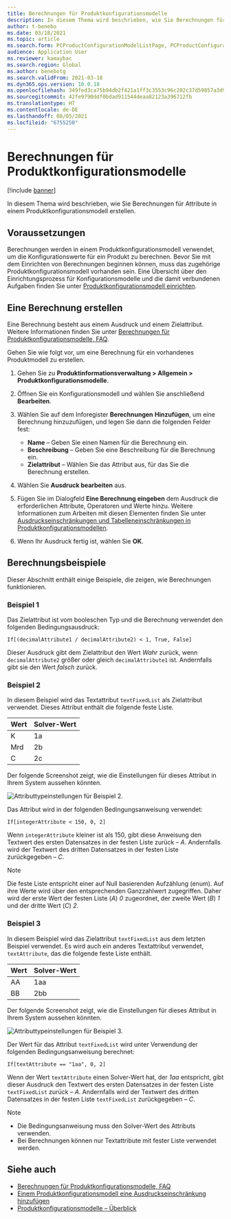 ```yaml
---
title: Berechnungen für Produktkonfigurationsmodelle
description: In diesem Thema wird beschrieben, wie Sie Berechnungen für Attribute in einem Produktkonfigurationsmodell erstellen
author: t-benebo
ms.date: 03/18/2021
ms.topic: article
ms.search.form: PCProductConfigurationModelListPage, PCProductConfigurationModelDetails
audience: Application User
ms.reviewer: kamaybac
ms.search.region: Global
ms.author: benebotg
ms.search.validFrom: 2021-03-18
ms.dyn365.ops.version: 10.0.18
ms.openlocfilehash: 349fed3ca75b94db2f421a1ff3c3553c96c202c37d59857a3d973f3de8f995ad
ms.sourcegitcommit: 42fe9790ddf0bdad911544deaa82123a396712fb
ms.translationtype: HT
ms.contentlocale: de-DE
ms.lasthandoff: 08/05/2021
ms.locfileid: "6755250"
---
```

# <a name="product-configuration-model-calculations"></a>Berechnungen für Produktkonfigurationsmodelle

[!include [banner](../includes/banner.md)]

In diesem Thema wird beschrieben, wie Sie Berechnungen für Attribute in einem Produktkonfigurationsmodell erstellen.

## <a name="prerequisites"></a>Voraussetzungen

Berechnungen werden in einem Produktkonfigurationsmodell verwendet, um die Konfigurationswerte für ein Produkt zu berechnen. Bevor Sie mit dem Einrichten von Berechnungen beginnen können, muss das zugehörige Produktkonfigurationsmodell vorhanden sein. Eine Übersicht über den Einrichtungsprozess für Konfigurationsmodelle und die damit verbundenen Aufgaben finden Sie unter [Produktkonfigurationsmodell einrichten](set-up-maintain-product-configuration-model.md).

## <a name="create-a-calculation"></a>Eine Berechnung erstellen

Eine Berechnung besteht aus einem Ausdruck und einem Zielattribut. Weitere Informationen finden Sie unter [Berechnungen für Produktkonfigurationsmodelle, FAQ](calculate-product-configuration-models.md).

Gehen Sie wie folgt vor, um eine Berechnung für ein vorhandenes Produktmodell zu erstellen.

1. Gehen Sie zu **Produktinformationsverwaltung \> Allgemein \> Produktkonfigurationsmodelle**.
1. Öffnen Sie ein Konfigurationsmodell und wählen Sie anschließend **Bearbeiten**.
1. Wählen Sie auf dem Inforegister **Berechnungen** **Hinzufügen**, um eine Berechnung hinzuzufügen, und legen Sie dann die folgenden Felder fest:

    - **Name** – Geben Sie einen Namen für die Berechnung ein.
    - **Beschreibung** – Geben Sie eine Beschreibung für die Berechnung ein.
    - **Zielattribut** – Wählen Sie das Attribut aus, für das Sie die Berechnung erstellen.

1. Wählen Sie **Ausdruck bearbeiten** aus.
1. Fügen Sie im Dialogfeld **Eine Berechnung eingeben** dem Ausdruck die erforderlichen Attribute, Operatoren und Werte hinzu. Weitere Informationen zum Arbeiten mit diesen Elementen finden Sie unter [Ausdruckseinschränkungen und Tabelleneinschränkungen in Produktkonfigurationsmodellen](expression-constraints-table-constraints-product-configuration-models.md).
1. Wenn Ihr Ausdruck fertig ist, wählen Sie **OK**.

## <a name="calculation-examples"></a>Berechnungsbeispiele

Dieser Abschnitt enthält einige Beispiele, die zeigen, wie Berechnungen funktionieren.

### <a name="example-1"></a>Beispiel 1

Das Zielattribut ist vom booleschen Typ und die Berechnung verwendet den folgenden Bedingungsausdruck:

`If[(decimalAttribute1 / decimalAttribute2) < 1, True, False]`

Dieser Ausdruck gibt dem Zielattribut den Wert *Wahr* zurück, wenn `decimalAttribute2` größer oder gleich `decimalAttribute1` ist. Andernfalls gibt sie den Wert *falsch* zurück.

### <a name="example-2"></a>Beispiel 2

In diesem Beispiel wird das Textattribut `textFixedList` als Zielattribut verwendet. Dieses Attribut enthält die folgende feste Liste.

| Wert | Solver-Wert |
|---|---|
| K | 1a |
| Mrd | 2b |
| C | 2c |

Der folgende Screenshot zeigt, wie die Einstellungen für dieses Attribut in Ihrem System aussehen könnten.

![Attributtypeinstellungen für Beispiel 2.](media/model-calculations-example2.png "Attributtypeinstellungen für Beispiel 2")

Das Attribut wird in der folgenden Bedingungsanweisung verwendet:

`If[integerAttribute < 150, 0, 2]`

Wenn `integerAttribute` kleiner ist als 150, gibt diese Anweisung den Textwert des ersten Datensatzes in der festen Liste zurück – *A*. Andernfalls wird der Textwert des dritten Datensatzes in der festen Liste zurückgegeben – *C*.

> [!NOTE]
> Die feste Liste entspricht einer auf Null basierenden Aufzählung (enum). Auf ihre Werte wird über den entsprechenden Ganzzahlwert zugegriffen. Daher wird der erste Wert der festen Liste (*A*) *0* zugeordnet, der zweite Wert (*B*) *1* und der dritte Wert (*C*) *2*.

### <a name="example-3"></a>Beispiel 3

In diesem Beispiel wird das Zielattribut `textFixedList` aus dem letzten Beispiel verwendet. Es wird auch ein anderes Textattribut verwendet, `textAttribute`, das die folgende feste Liste enthält.

| Wert | Solver-Wert |
|---|---|
| AA | 1aa |
| BB | 2bb |

Der folgende Screenshot zeigt, wie die Einstellungen für dieses Attribut in Ihrem System aussehen könnten.

![Attributtypeinstellungen für Beispiel 3.](media/model-calculations-example3.png "Attributtypeinstellungen für Beispiel 3")

Der Wert für das Attribut `textFixedList` wird unter Verwendung der folgenden Bedingungsanweisung berechnet:

`If[textAttribute == "1aa", 0, 2]`

Wenn der Wert `textAttribute` einen Solver-Wert hat, der *1aa* entspricht, gibt dieser Ausdruck den Textwert des ersten Datensatzes in der festen Liste `textFixedList` zurück – *A*. Andernfalls wird der Textwert des dritten Datensatzes in der festen Liste `textFixedList` zurückgegeben – *C*.

> [!NOTE]
> - Die Bedingungsanweisung muss den Solver-Wert des Attributs verwenden.
> - Bei Berechnungen können nur Textattribute mit fester Liste verwendet werden.

## <a name="see-also"></a>Siehe auch

- [Berechnungen für Produktkonfigurationsmodelle, FAQ](calculate-product-configuration-models.md)
- [Einem Produktkonfigurationsmodell eine Ausdruckseinschränkung hinzufügen](tasks/add-expression-constraint-product-configuration-model.md)
- [Produktkonfigurationsmodelle – Überblick](product-configuration-models.md)
